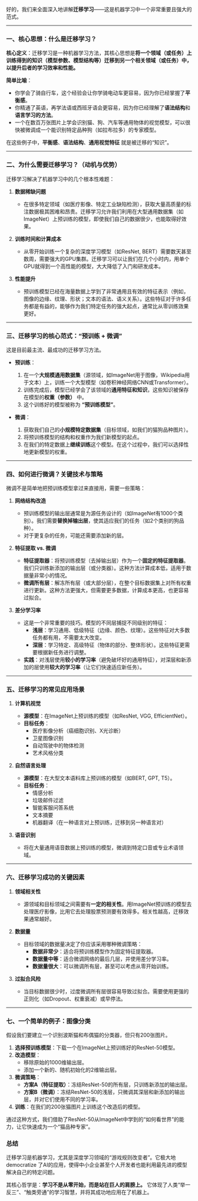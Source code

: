 好的，我们来全面深入地讲解**迁移学习**——这是机器学习中一个非常重要且强大的范式。

---

### 一、核心思想：什么是迁移学习？

**核心定义**：迁移学习是一种机器学习方法，其核心思想是**将一个领域（或任务）上训练得到的知识（模型参数、模型结构等）迁移到另一个相关领域（或任务）中，以提升后者的学习效率和性能。**

**简单比喻**：
*   你学会了骑自行车，这个经验会让你学骑电动车更容易，因为你已经掌握了**平衡感**。
*   你精通了英语，再学法语或西班牙语会更容易，因为你已经理解了**语法结构**和**语言学习的方法**。
*   一个在数百万张图片上学会识别猫、狗、汽车等通用物体的视觉模型，可以很快被微调成一个能识别特定品种狗（如拉布拉多）的专家模型。

在这些例子中，**平衡感**、**语法结构**、**通用视觉特征** 就是被迁移的“知识”。

---

### 二、为什么需要迁移学习？（动机与优势）

迁移学习解决了机器学习中的几个根本性难题：

1.  **数据稀缺问题**
    *   在很多特定领域（如医疗影像、特定工业缺陷检测），获取大量高质量的标注数据极其困难和昂贵。迁移学习允许我们利用在大型通用数据集（如ImageNet）上预训练的模型，即使我们自己的数据很少，也能取得好效果。

2.  **训练时间和计算成本**
    *   从零开始训练一个复杂的深度学习模型（如ResNet, BERT）需要数天甚至数周，需要强大的GPU集群。迁移学习可以让我们在几个小时内，用单个GPU就得到一个高性能的模型，大大降低了入门和研发成本。

3.  **性能提升**
    *   预训练模型已经在海量数据上学到了非常通用且有效的特征表示（例如，图像的边缘、纹理、形状；文本的语法、语义关系）。这些特征对于许多任务都是有益的，能够作为我们特定任务的强大起点，通常比从零训练效果更好。

---

### 三、迁移学习的核心范式：“预训练 + 微调”

这是目前最主流、最成功的迁移学习方法。

*   **预训练**：
    1.  在一个**大规模通用数据集**（源领域，如ImageNet用于图像，Wikipedia用于文本）上，训练一个大型模型（如卷积神经网络CNN或Transformer）。
    2.  训练完成后，模型已经学会了该领域的**通用特征和知识**，这些知识被保存在模型的**权重（参数）** 中。
    3.  这个训练好的模型被称为 **“预训练模型”**。

*   **微调**：
    1.  获取我们自己的**小规模特定数据集**（目标领域，如我们的猫狗品种图片）。
    2.  将预训练模型的结构和权重作为我们新模型的起点。
    3.  在我们的特定数据上**继续训练**这个模型。在这个过程中，我们可以选择性地更新模型的权重。

---

### 四、如何进行微调？关键技术与策略

微调不是简单地把预训练模型拿过来直接用，需要一些策略：

1.  **网络结构改造**
    *   预训练模型的输出层通常是为源任务设计的（如ImageNet有1000个类别）。我们需要**替换掉输出层**，使其适应我们的任务（如2个类别的狗品种）。
    *   对于更复杂的任务，可能还需要添加新的层。

2.  **特征提取 vs. 微调**
    *   **特征提取器**：将预训练模型（去掉输出层）作为一个**固定的特征提取器**。我们只训练新添加的输出层（或分类器）。这种方法计算成本低，适用于数据量非常小的情况。
    *   **微调所有层**：解冻所有层（或大部分层），在整个目标数据集上对所有权重进行更新。这种方法更强大，但需要更多数据，计算成本更高，也更容易过拟合。

3.  **差分学习率**
    *   这是一个非常重要的技巧。模型的不同层捕捉不同级别的特征：
        *   **浅层**：学习通用、低级特征（边缘、颜色、纹理）。这些特征对大多数任务都有用，不需要太大改变。
        *   **深层**：学习特定、高级特征（物体的部分、整体形状）。这些特征更需要根据新任务进行调整。
    *   **实践**：对浅层使用**较小的学习率**（避免破坏好的通用特征），对深层和新添加的层使用**较大的学习率**（让它们快速适应新任务）。

---

### 五、迁移学习的常见应用场景

1.  **计算机视觉**
    *   **源模型**：在ImageNet上预训练的模型（如ResNet, VGG, EfficientNet）。
    *   **目标任务**：
        *   医疗影像分析（癌细胞识别、X光诊断）
        *   卫星图像识别
        *   自动驾驶中的物体检测
        *   艺术风格分类

2.  **自然语言处理**
    *   **源模型**：在大型文本语料库上预训练的模型（如BERT, GPT, T5）。
    *   **目标任务**：
        *   情感分析
        *   垃圾邮件过滤
        *   智能客服问答系统
        *   文本摘要
        *   机器翻译（在一种语言对上预训练，迁移到另一种语言对）

3.  **语音识别**
    *   将在大量通用语音数据上预训练的模型，微调到特定口音或专业术语领域。

---

### 六、迁移学习成功的关键因素

1.  **领域相关性**
    *   源领域和目标领域之间需要有**一定的相关性**。用ImageNet预训练的模型去处理医疗影像，比用它去处理股票预测要有效得多。相关性越高，迁移效果通常越好。

2.  **数据量**
    *   目标领域的数据量决定了你应该采用哪种微调策略：
        *   **数据非常少**：适合将预训练模型作为固定特征提取器。
        *   **数据量中等**：适合微调网络的最后几层，并使用差分学习率。
        *   **数据量很大**：可以微调所有层，甚至可以考虑从零开始训练。

3.  **过拟合风险**
    *   当目标数据很少时，过度微调所有层很容易导致过拟合。需要使用更强的正则化（如Dropout、权重衰减）或早停法。

---

### 七、一个简单的例子：图像分类

假设我们要建立一个识别波斯猫和布偶猫的分类器，但只有200张图片。

1.  **选择预训练模型**：下载一个在ImageNet上预训练好的ResNet-50模型。
2.  **改造模型**：
    *   移除原始的1000维输出层。
    *   添加一个新的、随机初始化的2维输出层。
3.  **微调策略**：
    *   **方案A（特征提取）**：冻结ResNet-50的所有层，只训练新添加的输出层。
    *   **方案B（微调）**：冻结ResNet-50的浅层，只微调其深层和新添加的输出层，并对它们使用不同的学习率。
4.  **训练**：在我们的200张猫图片上训练这个改造后的模型。

通过这种方式，我们借助了ResNet-50从ImageNet中学到的“如何看世界”的能力，让它快速成为一个“猫品种专家”。

### 总结

迁移学习是机器学习，尤其是深度学习领域的“游戏规则改变者”。它极大地 democratize 了AI的应用，使得中小企业甚至个人开发者也能利用最先进的模型解决自己的特定问题。

其核心哲学是：**学习不是从零开始，而是站在巨人的肩膀上。** 它体现了人类“举一反三”、“触类旁通”的学习智慧，并将其成功地应用在了机器上。